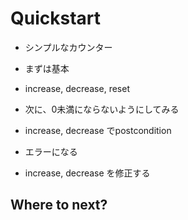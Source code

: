 # Quickstart

- シンプルなカウンター

- まずは基本
- increase, decrease, reset

- 次に、0未満にならないようにしてみる
- increase, decrease でpostcondition
- エラーになる
- increase, decrease を修正する
 
## Where to next?
